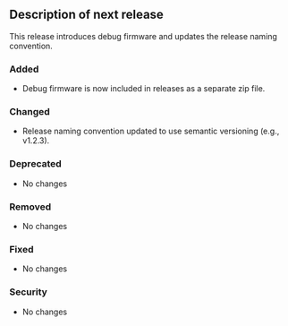 ## Description of next release

This release introduces debug firmware and updates the release naming convention.

### Added
- Debug firmware is now included in releases as a separate zip file.

### Changed
- Release naming convention updated to use semantic versioning (e.g., v1.2.3).

### Deprecated
- No changes

### Removed
- No changes

### Fixed
- No changes

### Security
- No changes
